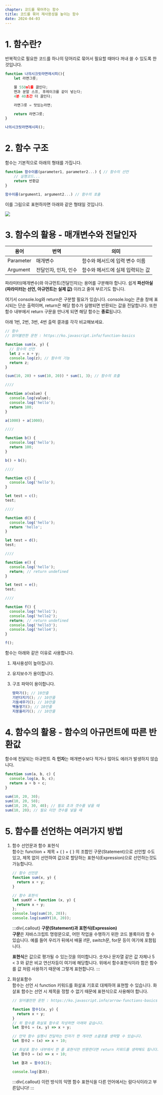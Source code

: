 ```yaml
---
chapter: 코드를 묶어주는 함수
title: 코드를 묶어 재사용성을 높이는 함수
date: 2024-04-03
---
```


# 1. 함수란?

반복적으로 필요한 코드를 하나의 덩어리로 묶어서 필요할 때마다 꺼내 쓸 수 있도록 한 것입니다.

```jsx
function 나의시크릿라면레시피(){
	let 라면그릇;

	물 550ml를 끓인다;
	면과 분말 스프, 후레이크를 같이 넣는다;
	4분 40초간 더 끓인다;

	라면그릇 = 맛있는라면;

	return 라면그릇;
}

나의시크릿라면레시피();
```

# 2. 함수 구조

함수는 기본적으로 아래의 형태를 가집니다.

```jsx
function 함수이름(parameter1, parameter2...) { // 함수의 선언
    // 실행코드...
    return 반환값
}

함수이름(argument1, argument2...) // 함수의 호출
```

이를 그림으로 표현하자면 아래와 같은 형태일 것입니다.

![](/images/basecamp-javascript/chapter03/1.png)

# 3. 함수의 활용 - 매개변수와 전달인자

| 용어      | 번역                 | 의미                             |
| --------- | -------------------- | -------------------------------- |
| Parameter | 매개변수             | 함수와 메서드에 입력 변수 이름   |
| Argument  | 전달인자, 인자, 인수 | 함수와 메서드에 실제 입력되는 값 |

파라미터(매개변수)와 아규먼트(전달인자)는 용어를 구분해야 합니다. 쉽게 **파선아실(파라미터는 선언, 아규먼트는 실제 값)** 이라고 줄여 부르기도 합니다.

여기서 console.log와 return은 구분할 필요가 있습니다. console.log는 콘솔 창에 표시되는 단순 출력이며, return은 해당 함수가 실행되면 반환되는 값을 전달합니다. 또한 함수 내부에서 return 구문을 만나게 되면 해당 함수는 **종료**됩니다.

아래 1번, 2번, 3번, 4번 출력 결과를 각각 비교해보세요.

```jsx
// 함수
// 읽어볼만한 문헌 : https://ko.javascript.info/function-basics

function sum(x, y) {
  // 함수의 선언
  let z = x + y;
  console.log(z); // 함수의 기능
  return z;
}

(sum(10, 20) + sum(10, 20)) * sum(1, 3); // 함수의 호출

////

function a(value) {
  console.log(value);
  console.log('hello');
  return 100;
}

a(1000) + a(1000);

////

function b() {
  console.log('hello');
  return 100;
}

b() + b();

////

function c() {
  console.log('hello');
}

let test = c();
test;

////

function d() {
  console.log('hello');
  return 'hello';
}

let test = d();
test;

////

function e() {
  console.log('hello');
  return; // return undefined
}

let test = e();
test;

////

function f() {
  console.log('hello1');
  console.log('hello2');
  return; // return undefined
  console.log('hello3');
  console.log('hello4');
}

f();
```

함수는 아래와 같은 이유로 사용합니다.

1. 재사용성이 높아집니다.
2. 유지보수가 용이합니다.
3. 구조 파악이 용이합니다.

   ```jsx
   땅파기(); // 10만줄
   기반다지기(); // 10만줄
   기둥세우기(); // 10만줄
   벽돌쌓기(); // 10만줄
   지붕올리기(); // 10만줄
   ```

# 4. 함수의 활용 - 함수의 아규먼트에 따른 반환값

함수에 전달되는 아규먼트 즉 **인자**는 매개변수보다 적거나 많아도 에러가 발생하지 않습니다.

```jsx
function sum(a, b, c) {
  console.log(a, b, c);
  return a + b + c;
}

sum(10, 20, 30);
sum(10, 20, 50);
sum(10, 20, 30, 40); // 필요 초과 갯수를 넣을 때
sum(10, 20); // 필요 미만 갯수를 넣을 때
```

# 5. 함수를 선언하는 여러가지 방법

1. 함수 선언문과 함수 표현식  
   함수는 function + 제목 + ( ) + { } 의 조합인 구문(Statement)으로 선언할 수도 있고, 제목 없이 선언하여 값으로 할당하는 표현식(Expression)으로 선언하는것도 가능합니다.

   ```jsx
   // 함수 선언문
   function sum(x, y) {
     return x + y;
   }

   // 함수 표현식
   let sumXY = function (x, y) {
     return x + y;
   };
   console.log(sum(10, 20));
   console.log(sumXY(10, 20));
   ```

   :::div{.callout}
   **구문(Statement)과 표현식(Expression)**  
   **구문**은 자바스크립트 명령문으로, 어떤 작업을 수행하기 위한 코드 블록이라 할 수 있습니다. 예를 들어 우리가 뒤에서 배울 if문, switch문, for문 등이 여기에 포함됩니다.

   **표현식**은 값으로 평가될 수 있는것을 의미합니다. 숫자나 문자열 같은 값 자체나 5 < 3 와 같은 비교 연산자등이 여기에 해당합니다. 위에서 함수표현식이라 함은 함수를 값 처럼 사용하기 때문에 그렇게 표현합니다.
   :::

2. 화살표함수  
   함수는 선언 시 function 키워드를 화살표 기호로 대체하여 표현할 수 있습니다. 화살표 함수는 선언 시 제목을 정할 수 없기 때문에 표현식으로 사용해야 합니다.

   ```jsx
   // 읽어볼만한 문헌 : https://ko.javascript.info/arrow-functions-basics

   function 함수1(x, y) {
     return x + y;
   }
   // 위 함수를 화살표 함수로 작성하면 아래와 같습니다.
   let 함수1 = (x, y) => x + y;

   // 만악 함수 실행시 전달하는 인자가 한 개라면 소괄호를 생략할 수 있습니다.
   let 함수2 = (x) => x + 10;

   // 화살표 함수 내부에서 한 줄 표현식만 반환한다면 return 키워드를 생략해도 됩니다.
   let 함수3 = (x) => x + 10;

   let 결과 = 함수3(2);

   console.log(결과);
   ```

   :::div{.callout}
   이런 방식의 익명 함수 표현식을 다른 언어에서는 람다식이라고 부른답니다!
   :::
